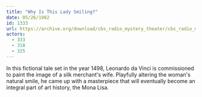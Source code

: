 ```yaml
---
title: "Why Is This Lady Smiling?"
date: 05/26/1982
id: 1333
url: https://archive.org/download/cbs_radio_mystery_theater/cbs_radio_mystery_theater-1301-1350.zip/cbs_radio_mystery_theater-1301-1350%2Fcbsrmt_1333_why_is_this_lady_smiling.mp3
actors:
  - 333
  - 318
  - 325
---
```

In this fictional tale set in the year 1498, Leonardo da Vinci is commissioned to paint the image of a silk merchant's wife. Playfully altering the woman's natural smile, he came up with a masterpiece that will eventually become an integral part of art history, the Mona Lisa.